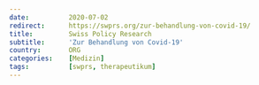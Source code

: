 ```yaml
---
date:          2020-07-02
redirect:      https://swprs.org/zur-behandlung-von-covid-19/
title:         Swiss Policy Research
subtitle:      'Zur Behandlung von Covid-19'
country:       ORG
categories:    [Medizin]
tags:          [swprs, therapeutikum]
---
```

